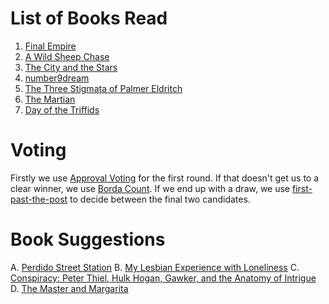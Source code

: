 <!-- TITLE: Book Gathering -->
<!-- SUBTITLE: The Book Gathering -->

# List of Books Read
1. [Final Empire](books/the-final-empire)
2. [A Wild Sheep Chase](books/a-wild-sheep-chase)
3. [The City and the Stars](books/the-city-and-the-stars)
4. [number9dream](books/number-9-dream)
5. [The Three Stigmata of Palmer Eldritch](books/the-three-stigmata-of-palmer-eldritch)
6. [The Martian](books/the-martian)
7. [Day of the Triffids](books/day-of-the-triffids)

# Voting
Firstly we use [Approval Voting](https://en.wikipedia.org/wiki/Approval_voting) for the first round.
If that doesn't get us to a clear winner, we use [Borda Count](https://en.wikipedia.org/wiki/Borda_count).
If we end up with a draw, we use [first-past-the-post](https://en.wikipedia.org/wiki/First-past-the-post_voting) to decide between the final two candidates.

# Book Suggestions
A. [Perdido Street Station](https://www.goodreads.com/book/show/68494.Perdido_Street_Station)
B. [My Lesbian Experience with Loneliness](https://www.goodreads.com/book/show/33113683-my-lesbian-experience-with-loneliness)
C. [Conspiracy: Peter Thiel, Hulk Hogan, Gawker, and the Anatomy of Intrigue](https://www.goodreads.com/book/show/36681909-conspiracy)
D. [The Master and Margarita](https://www.goodreads.com/book/show/117833.The_Master_and_Margarita)